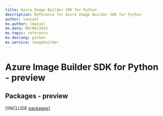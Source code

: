 ```yaml
---
title: Azure Image Builder SDK for Python
description: Reference for Azure Image Builder SDK for Python
author: lmazuel
ms.author: lmazuel
ms.data: 08/09/2023
ms.topic: reference
ms.devlang: python
ms.service: imagebuilder
---
```

# Azure Image Builder SDK for Python - preview
## Packages - preview
[!INCLUDE [packages](image-builder-index.md)]